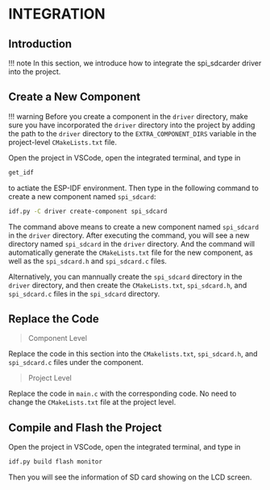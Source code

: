 # INTEGRATION

## Introduction

!!! note
    In this section, we introduce how to integrate the spi_sdcarder driver into the project.

## Create a New Component

!!! warning
    Before you create a component in the `driver` directory, make sure you have incorporated the `driver` directory into the project by adding the path to the `driver` directory to the `EXTRA_COMPONENT_DIRS` variable in the project-level `CMakeLists.txt` file.

Open the project in VSCode, open the integrated terminal, and type in

```bash
get_idf 
```
to actiate the ESP-IDF environment. Then type in the following command to create a new component named `spi_sdcard`:

```bash
idf.py -C driver create-component spi_sdcard
```

The command above means to create a new component named `spi_sdcard` in the `driver` directory. After executing the command, you will see a new directory named `spi_sdcard` in the `driver` directory. And the command will automatically generate the `CMakeLists.txt` file for the new component, as well as the `spi_sdcard.h` and `spi_sdcard.c` files.

Alternatively, you can mannually create the `spi_sdcard` directory in the `driver` directory, and then create the `CMakeLists.txt`, `spi_sdcard.h`, and `spi_sdcard.c` files in the `spi_sdcard` directory.

## Replace the Code

> Component Level

Replace the code in this section into the `CMakelists.txt`, `spi_sdcard.h`, and `spi_sdcard.c` files under the component.

> Project Level

Replace the code in `main.c` with the corresponding code. No need to change the `CMakeLists.txt` file at the project level.

## Compile and Flash the Project

Open the project in VSCode, open the integrated terminal, and type in

```bash
idf.py build flash monitor
```

Then you will see the information of SD card showing on the LCD screen.